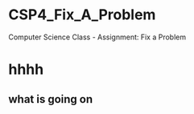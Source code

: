 # CSP4_Fix_A_Problem
Computer Science Class - Assignment: Fix a Problem
<body>
<color: purple>
<h1> hhhh </h1>
<h2> what is going on </h2>
</body>
